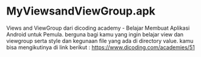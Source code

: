 # MyViewsandViewGroup.apk


Views and ViewGroup dari dicoding academy - Belajar Membuat Aplikasi Android untuk Pemula. berguna bagi kamu yang ingin belajar view dan viewgroup serta style dan kegunaan file yang ada di directory value.
kamu bisa mengikutinya di link berikut : https://www.dicoding.com/academies/51
